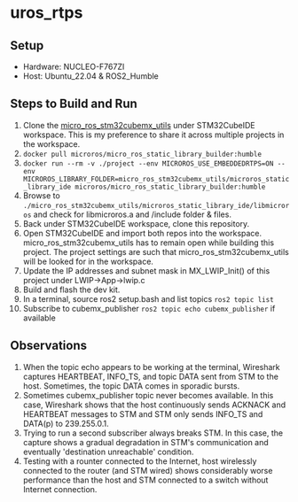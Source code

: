 # uros_rtps
## Setup
- Hardware: NUCLEO-F767ZI
- Host: Ubuntu_22.04 & ROS2_Humble
## Steps to Build and Run
1. Clone the [micro_ros_stm32cubemx_utils](git@github.com:micro-ROS/micro_ros_stm32cubemx_utils.git) under STM32CubeIDE workspace. This is my preference to share it across multiple projects in the workspace.
2. `docker pull microros/micro_ros_static_library_builder:humble`
3. `docker run --rm -v ./project --env MICROROS_USE_EMBEDDEDRTPS=ON --env MICROROS_LIBRARY_FOLDER=micro_ros_stm32cubemx_utils/microros_static_library_ide microros/micro_ros_static_library_builder:humble`
4. Browse to `./micro_ros_stm32cubemx_utils/microros_static_library_ide/libmicroros` and check for libmicroros.a and /include folder & files.
5. Back under STM32CubeIDE workspace, clone this repository.
6. Open STM32CubeIDE and import both repos into the workspace. micro_ros_stm32cubemx_utils has to remain open while building this project. The project settings are such that micro_ros_stm32cubemx_utils will be looked for in the workspace.
8. Update the IP addresses and subnet mask in MX_LWIP_Init() of this project under LWIP->App->lwip.c
9. Build and flash the dev kit.
10. In a terminal, source ros2 setup.bash and list topics `ros2 topic list`
11. Subscribe to cubemx_publisher `ros2 topic echo cubemx_publisher` if available

## Observations
1. When the topic echo appears to be working at the terminal, Wireshark captures HEARTBEAT, INFO_TS, and topic DATA sent from STM to the host. Sometimes, the topic DATA comes in sporadic bursts.
2. Sometimes cubemx_publisher topic never becomes available. In this case, Wireshark shows that the host continuously sends ACKNACK and HEARTBEAT messages to STM and STM only sends INFO_TS and DATA(p) to 239.255.0.1.
3. Trying to run a second subscriber always breaks STM. In this case, the capture shows a gradual degradation in STM's communication and eventually 'destination unreachable' condition.
4. Testing with a rounter connected to the Internet, host wirelessly connected to the router (and STM wired) shows considerably worse performance than the host and STM connected to a switch without Internet connection.

